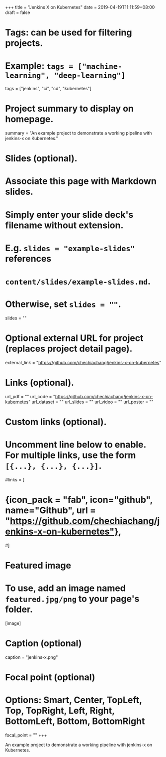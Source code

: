 +++
title = "Jenkins X on Kubernetes"
date = 2019-04-19T11:11:59+08:00
draft = false

# Tags: can be used for filtering projects.
# Example: `tags = ["machine-learning", "deep-learning"]`
tags = ["jenkins", "ci", "cd", "kubernetes"]

# Project summary to display on homepage.
summary = "An example project to demonstrate a working pipeline with jenkins-x on Kubernetes."

# Slides (optional).
#   Associate this page with Markdown slides.
#   Simply enter your slide deck's filename without extension.
#   E.g. `slides = "example-slides"` references 
#   `content/slides/example-slides.md`.
#   Otherwise, set `slides = ""`.
slides = ""

# Optional external URL for project (replaces project detail page).
external_link = "https://github.com/chechiachang/jenkins-x-on-kubernetes"

# Links (optional).
url_pdf = ""
url_code = "https://github.com/chechiachang/jenkins-x-on-kubernetes"
url_dataset = ""
url_slides = ""
url_video = ""
url_poster = ""

# Custom links (optional).
#   Uncomment line below to enable. For multiple links, use the form `[{...}, {...}, {...}]`.
#links = [
#  {icon_pack = "fab", icon="github", name="Github", url = "https://github.com/chechiachang/jenkins-x-on-kubernetes"},
#]

# Featured image
# To use, add an image named `featured.jpg/png` to your page's folder. 
[image]
  # Caption (optional)
  caption = "jenkins-x.png"

  # Focal point (optional)
  # Options: Smart, Center, TopLeft, Top, TopRight, Left, Right, BottomLeft, Bottom, BottomRight
  focal_point = ""
+++

An example project to demonstrate a working pipeline with jenkins-x on Kubernetes.
